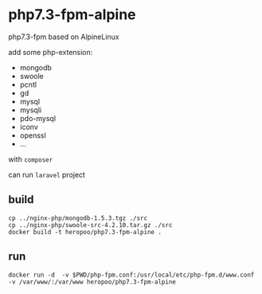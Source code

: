 # php7.3-fpm-alpine

php7.3-fpm based on AlpineLinux

add some php-extension:
 - mongodb 
 - swoole
 - pcntl
 - gd 
 - mysql
 - mysqli 
 - pdo-mysql 
 - iconv 
 - openssl
 - ...

with `composer`

can run `laravel` project

## build 
```
cp ../nginx-php/mongodb-1.5.3.tgz ./src
cp ../nginx-php/swoole-src-4.2.10.tar.gz ./src
docker build -t heropoo/php7.3-fpm-alpine .
```

## run 
```
docker run -d  -v $PWD/php-fpm.conf:/usr/local/etc/php-fpm.d/www.conf -v /var/www/:/var/www heropoo/php7.3-fpm-alpine
```